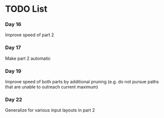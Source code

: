 # TODO List

### Day 16
Improve speed of part 2

### Day 17
Make part 2 automatic

### Day 19
Improve speed of both parts by additional pruning (e.g. do not pursue paths that are unable to outreach current maximum)

### Day 22
Generalize for various input layouts in part 2